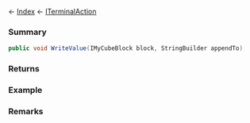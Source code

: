 ← [Index](Api-Index) ← [ITerminalAction](Sandbox.ModAPI.Interfaces.ITerminalAction)

### Summary

```csharp
public void WriteValue(IMyCubeBlock block, StringBuilder appendTo)
```

### Returns

### Example

### Remarks

